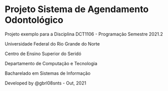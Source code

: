 # Projeto Sistema de Agendamento Odontológico

Projeto exemplo para a Disciplina DCT1106 - Programação Semestre 2021.2

Universidade Federal do Rio Grande do Norte

Centro de Ensino Superior do Seridó

Departamento de Computação e Tecnologia

Bacharelado em Sistemas de Informação

Developed by @gbrl08snts - Out, 2021
